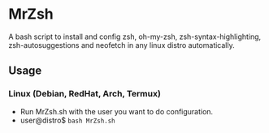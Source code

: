 # MrZsh
A bash script to install and config zsh, oh-my-zsh, zsh-syntax-highlighting, zsh-autosuggestions and neofetch in any linux distro automatically. 

## Usage

### Linux (Debian, RedHat, Arch, Termux)
- Run MrZsh.sh with the user you want to do configuration.
- user@distro$ `bash MrZsh.sh`
